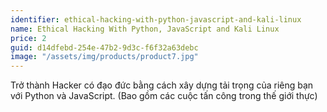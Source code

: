 ```yaml
---
identifier: ethical-hacking-with-python-javascript-and-kali-linux
name: Ethical Hacking With Python, JavaScript and Kali Linux
price: 2
guid: d14dfebd-254e-47b2-9d3c-f6f32a63debc
image: "/assets/img/products/product7.jpg"
---
```


Trở thành Hacker có đạo đức bằng cách xây dựng tải trọng của riêng bạn với Python và JavaScript. (Bao gồm các cuộc tấn công trong thế giới thực)
